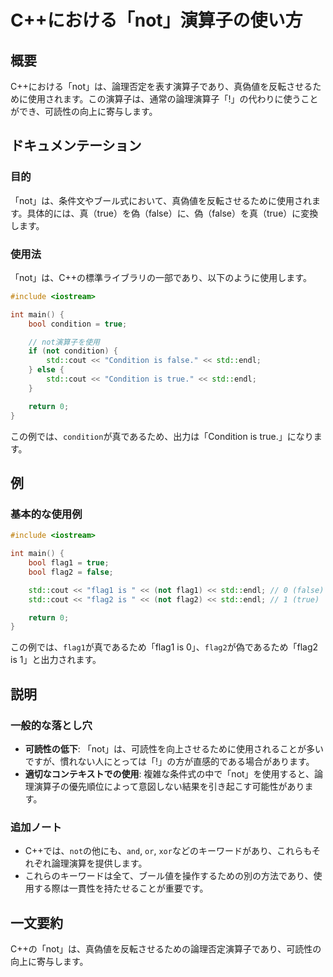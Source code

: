 <!--
Meta Description: # C++における「not」演算子の使い方 ## 概要 C++における「not」は、論理否定を表す演算子であり、真偽値を反転させるために使用されます。この演算子は、通常の論理演算子「!」の代わりに使うことができ、可読性の向上に寄与します。 ## ドキュメンテーション ### 目的 「not」は、条件...
Meta Keywords: not, std, true, condition, false
-->

# C++における「not」演算子の使い方

## 概要
C++における「not」は、論理否定を表す演算子であり、真偽値を反転させるために使用されます。この演算子は、通常の論理演算子「!」の代わりに使うことができ、可読性の向上に寄与します。

## ドキュメンテーション
### 目的
「not」は、条件文やブール式において、真偽値を反転させるために使用されます。具体的には、真（true）を偽（false）に、偽（false）を真（true）に変換します。

### 使用法
「not」は、C++の標準ライブラリの一部であり、以下のように使用します。

```cpp
#include <iostream>

int main() {
    bool condition = true;

    // not演算子を使用
    if (not condition) {
        std::cout << "Condition is false." << std::endl;
    } else {
        std::cout << "Condition is true." << std::endl;
    }

    return 0;
}
```

この例では、`condition`が真であるため、出力は「Condition is true.」になります。

## 例
### 基本的な使用例
```cpp
#include <iostream>

int main() {
    bool flag1 = true;
    bool flag2 = false;

    std::cout << "flag1 is " << (not flag1) << std::endl; // 0 (false)
    std::cout << "flag2 is " << (not flag2) << std::endl; // 1 (true)

    return 0;
}
```

この例では、`flag1`が真であるため「flag1 is 0」、`flag2`が偽であるため「flag2 is 1」と出力されます。

## 説明
### 一般的な落とし穴
- **可読性の低下**: 「not」は、可読性を向上させるために使用されることが多いですが、慣れない人にとっては「!」の方が直感的である場合があります。
- **適切なコンテキストでの使用**: 複雑な条件式の中で「not」を使用すると、論理演算子の優先順位によって意図しない結果を引き起こす可能性があります。

### 追加ノート
- C++では、`not`の他にも、`and`, `or`, `xor`などのキーワードがあり、これらもそれぞれ論理演算を提供します。
- これらのキーワードは全て、ブール値を操作するための別の方法であり、使用する際は一貫性を持たせることが重要です。

## 一文要約
C++の「not」は、真偽値を反転させるための論理否定演算子であり、可読性の向上に寄与します。